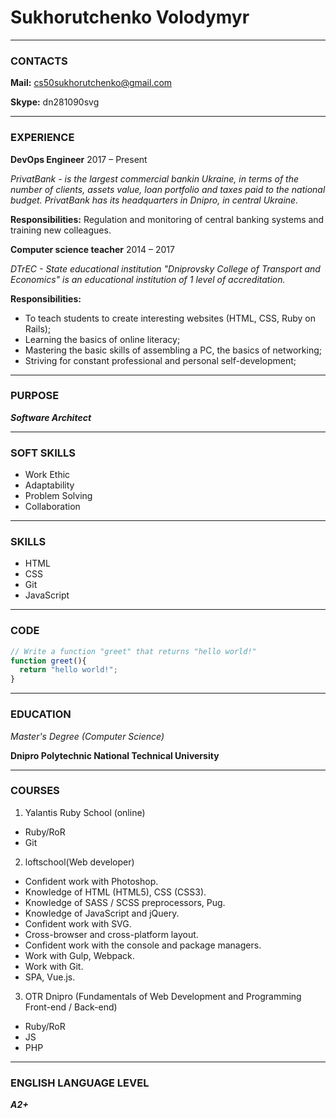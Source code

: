 # Sukhorutchenko Volodymyr
* * *  

### CONTACTS
**Mail:** cs50sukhorutchenko@gmail.com  

**Skype:** dn281090svg 
* * *  

### EXPERIENCE
**DevOps Engineer** 2017 – Present  

*PrivatBank - is the largest commercial bankin Ukraine, in terms of the
number of clients, assets value, loan portfolio and taxes paid to the
national budget. PrivatBank has its headquarters in Dnipro, in central
Ukraine.*  

**Responsibilities:** Regulation and monitoring of central banking systems and training new colleagues.

**Computer science teacher** 2014 – 2017  

*DTrEC - State educational institution "Dniprovsky College of
Transport and Economics" is an educational institution of 1 level of
accreditation.*  

**Responsibilities:**
- To teach students to create interesting websites (HTML, CSS, Ruby on Rails); 
- Learning the basics of  online literacy; 
- Mastering the basic skills of assembling a PC, the basics of networking;
- Striving for constant professional and personal self-development;
* * *  

### PURPOSE 
***Software Architect***
* * *  

### SOFT SKILLS
- Work Ethic
- Adaptability
- Problem Solving
- Collaboration
* * *  

### SKILLS
- HTML
- CSS
- Git
- JavaScript
* * *  

### CODE
```JavaScript
// Write a function "greet" that returns "hello world!"
function greet(){
  return "hello world!";
}
```
* * *  

### EDUCATION
*Master's Degree (Computer Science)*  

**Dnipro Polytechnic National Technical
University**
* * *  

### COURSES
1. Yalantis Ruby School (online)
- Ruby/RoR
- Git
2. loftschool(Web developer)
- Confident work with Photoshop.
- Knowledge of HTML (HTML5), CSS (CSS3).
- Knowledge of SASS / SCSS preprocessors,
Pug.
- Knowledge of JavaScript and jQuery.
- Confident work with SVG.
- Cross-browser and cross-platform layout.
- Confident work with the console and package
managers.
- Work with Gulp, Webpack.
- Work with Git.
- SPA, Vue.js.
3. OTR Dnipro (Fundamentals of Web Development and
Programming Front-end / Back-end)
- Ruby/RoR
- JS
- PHP
* * *  

### ENGLISH LANGUAGE LEVEL
***A2+***

